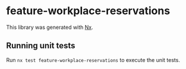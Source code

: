 # feature-workplace-reservations

This library was generated with [Nx](https://nx.dev).

## Running unit tests

Run `nx test feature-workplace-reservations` to execute the unit tests.
